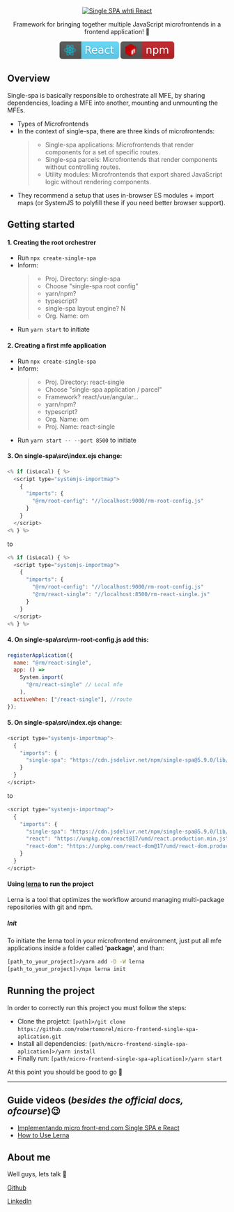 <p align="center">
  <a href="https://single-spa.js.org/docs/ecosystem-react/">
    <img src="https://i.morioh.com/54a1591e11.png" width="400" alt="Single SPA whti React" />
  </a>
</p>

<p align="center">Framework for bringing together multiple JavaScript microfrontends in a frontend application! 🚀</p>

<div align="center">

[![react](https://raw.githubusercontent.com/aleen42/badges/master/src/react.svg)](https://aleen42.github.io/badges/src/react.svg)
[![npm](https://raw.githubusercontent.com/aleen42/badges/master/src/npm.svg)](https://aleen42.github.io/badges/src/npm.svg)

</div>

## Overview

Single-spa is basically responsible to orchestrate all MFE, by sharing dependencies, loading a MFE into another, mounting and unmounting the MFEs.
- Types of Microfrontends
- In the context of single-spa, there are three kinds of microfrontends:
	> * Single-spa applications: Microfrontends that render components for a set of specific routes.
  > * Single-spa parcels: Microfrontends that render components without controlling routes.
  > * Utility modules: Microfrontends that export shared JavaScript logic without rendering components.
- They recommend a setup that uses in-browser ES modules + import maps (or SystemJS to polyfill these if you need better browser support).

## Getting started

#### 1. Creating the root orchestrer
- Run `npx create-single-spa`
- Inform:
  > * Proj. Directory: single-spa
  > * Choose "single-spa root config"
  > * yarn/npm?
  > * typescript? 
  > * single-spa layout engine? N
  > * Org. Name: om
- Run `yarn start` to initiate  

#### 2. Creating a first mfe application
- Run `npx create-single-spa`
- Inform:
  > * Proj. Directory: react-single
  > * Choose "single-spa application / parcel"
  > * Framework? react/vue/angular...
  > * yarn/npm?
  > * typescript? 
  > * Org. Name: om
  > * Proj. Name: react-single
- Run `yarn start -- --port 8500` to initiate 

#### 3. On __single-spa\src\index.ejs__ change:
```js
<% if (isLocal) { %>
  <script type="systemjs-importmap">
    {
      "imports": {
        "@rm/root-config": "//localhost:9000/rm-root-config.js"
      }
    }
  </script>
<% } %>
```
to
```js
<% if (isLocal) { %>
  <script type="systemjs-importmap">
    {
      "imports": {
        "@rm/root-config": "//localhost:9000/rm-root-config.js"
        "@rm/react-single": "//localhost:8500/rm-react-single.js"
      }
    }
  </script>
<% } %>
```

#### 4. On __single-spa\src\rm-root-config.js__ add this:
```js
registerApplication({
  name: "@rm/react-single",
  app: () =>
    System.import(
      "@rm/react-single" // Local mfe
    ),
  activeWhen: ["/react-single"], //route
});  
```

#### 5. On __single-spa\src\index.ejs__ change:
```js
<script type="systemjs-importmap">
  {
    "imports": {
      "single-spa": "https://cdn.jsdelivr.net/npm/single-spa@5.9.0/lib/system/single-spa.min.js"
    }
  }
</script>
```
to
```js
<script type="systemjs-importmap">
  {
    "imports": {
      "single-spa": "https://cdn.jsdelivr.net/npm/single-spa@5.9.0/lib/system/single-spa.min.js"
      "react": "https://unpkg.com/react@17/umd/react.production.min.js",
      "react-dom": "https://unpkg.com/react-dom@17/umd/react-dom.production.min.js"
    }
  }
</script>
```

#### Using [lerna](https://lerna.js.org/) to run the project

Lerna is a tool that optimizes the workflow around managing multi-package repositories with git and npm.

##### Init
To initiate the lerna tool in your microfrontend environment, just put all mfe applications inside a folder called '__package__', and than:
```sh
[path_to_your_project]>/yarn add -D -W lerna
[path_to_your_project]>/npx lerna init
```

## Running the project

In order to correctly run this project you must follow the steps:

- Clone the projetct: `[path]>/git clone https://github.com/robertomorel/micro-frontend-single-spa-aplication.git`
- Install all dependencies: `[path/micro-frontend-single-spa-aplication]>/yarn install`
- Finally run: `[path/micro-frontend-single-spa-aplication]>/yarn start`

At this point you should be good to go 🚀

<hr>

## Guide videos (_besides the official docs, ofcourse_)😉

- [Implementando micro front-end com Single SPA e React](https://www.youtube.com/watch?v=68LaXOWwxZI)
- [How to Use Lerna](https://www.youtube.com/watch?v=p6qoJ4apCjA) 

## About me

Well guys, lets talk 🤗

[Github](https://github.com/robertomorel)

[LinkedIn](https://www.linkedin.com/in/roberto-morel-6b9065193/)
